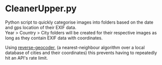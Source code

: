 # CleanerUpper.py
Python script to quickly categorise images into folders based on the date and gps location of their EXIF data.<br>
Year > Country > City folders will be created for their respective images as long as they contain EXIF data with coordinates.

Using [reverse-geocoder](https://github.com/thampiman/reverse-geocoder), (a nearest-neighbour algorithm over a local database of cities and their coordinates) this prevents having to repeatedly hit an API's rate limit. 
